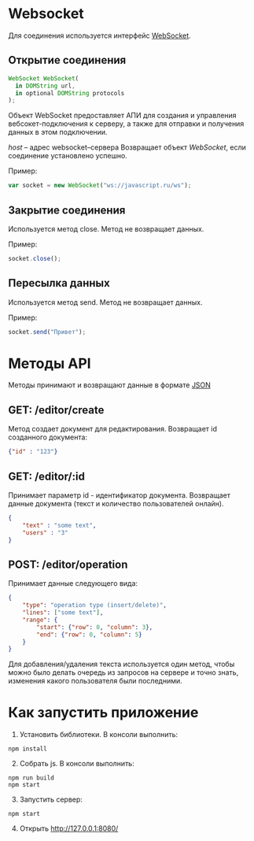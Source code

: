 # Websocket

Для соединения используется интерфейс [WebSocket](https://developer.mozilla.org/ru/docs/Web/API/WebSocket).

## Открытие соединения
```javascript
WebSocket WebSocket(
  in DOMString url,
  in optional DOMString protocols
);
```

Объект WebSocket предоставляет АПИ для создания и управления вебсокет-подключения к серверу, а также для отправки и получения данных в этом подключении.

_host_ – адрес websocket–сервера
Возвращает объект _WebSocket_, если соединение установлено успешно.

Пример: 
```javascript 
var socket = new WebSocket("ws://javascript.ru/ws");
```

## Закрытие соединения
Используется метод close. Метод не возвращает данных.

Пример:
```javascript 
socket.close();
```


## Пересылка данных
Используется метод send. Метод не возвращает данных. 

Пример:
```javascript 
socket.send("Привет");
```

# Методы API

Методы принимают и возвращают данные в формате [JSON](https://developer.mozilla.org/ru/docs/Web/JavaScript/Reference/Global_Objects/JSON)

## GET: /editor/create
Метод создает документ для редактирования. Возвращает id созданного документа: 

```json 
{"id" : "123"}
```

## GET: /editor/:id
Принимает параметр id - идентификатор документа.
Возвращает данные документа (текст и количество пользователей онлайн).

```json 
{
    "text" : "some text",
    "users" : "3"
}
```

## POST: /editor/operation
Принимает данные следующего вида:

```json
{
    "type": "operation type (insert/delete)",
    "lines": ["some text"],
    "range": {
        "start": {"row": 0, "column": 3},
        "end": {"row": 0, "column": 5}
    }
}
```

Для добавления/удаления текста используется один метод, чтобы можно было делать очередь из запросов на сервере и точно знать, изменения какого пользователя были последними.

# Как запустить приложение
1. Установить библиотеки. В консоли выполнить:
```
npm install
```

2. Собрать js. В консоли выполнить:
```
npm run build
npm start
```

3. Запустить сервер:
```
npm start
```

4. Открыть http://127.0.0.1:8080/